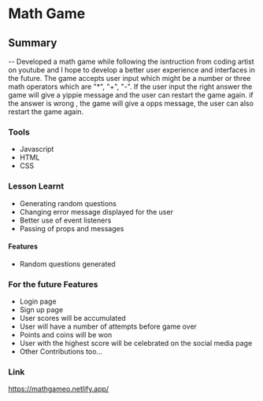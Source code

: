 # Math Game
## Summary
-- Developed a math game while following the isntruction from coding artist on youtube and I hope to develop a better user experience and interfaces in the future. The game accepts user input which might be a number or three math operators which are "*", "+", "-". If the user input the right answer the game will give a yippie message and the user can restart the game again. if the answer is wrong , the game  will give a opps message, the user can also restart the game again.

### Tools
- Javascript
- HTML
- CSS

### Lesson Learnt
- Generating random questions
- Changing error message displayed for the user
- Better use of event listeners
- Passing of props and messages

#### Features
- Random questions generated

### For the future Features
* Login page
* Sign up page
* User scores will be accumulated
* User will have a number of attempts before game over
* Points and coins will be won
* User with the highest score will be celebrated on the social media page
* Other Contributions too...


### Link
https://mathgameo.netlify.app/
